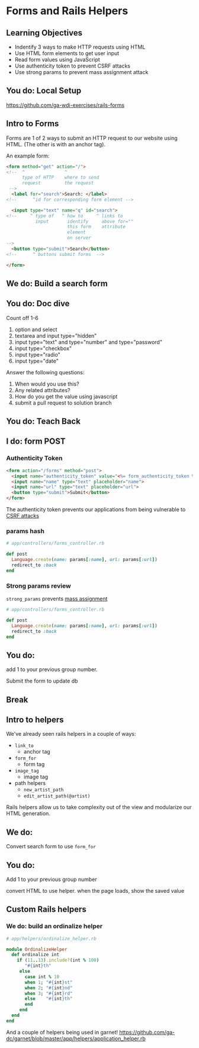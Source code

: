 # Forms and Rails Helpers

## Learning Objectives

- Indentify 3 ways to make HTTP requests using HTML
- Use HTML form elements to get user input
- Read form values using JavaScript
- Use authenticity token to prevent CSRF attacks
- Use strong params to prevent mass assignment attack

## You do: Local Setup

https://github.com/ga-wdi-exercises/rails-forms

## Intro to Forms

Forms are 1 of 2 ways to submit an HTTP request to our website using HTML. (The other is with an anchor tag).

An example form:

```html
<form method="get" action="/">
<!--  ^               ^
      type of HTTP    where to send
      request         the request
 -->
  <label for="search">Search: </label>
<!--      ^id for corresponding form element -->

  <input type="text" name="q" id="search">
<!--     ^ type of   ^ how to     ^ links to
           input       identify     above for=""
                       this form    attribute
                       element
                       on server
-->
  <button type="submit">Search</button>
<!--      ^ buttons submit forms  -->

</form>
```

##  We do: Build a search form

## You do: Doc dive

Count off 1-6

1. option and select
1. textarea and input type="hidden"
1. input type="text" and type="number" and type="password"
1. input type="checkbox"
1. input type="radio"
1. input type="date"

Answer the following questions:

1. When would you use this?
1. Any related attributes?
1. How do you get the value using javascript
1. submit a pull request to solution branch

## You do: Teach Back

## I do: form POST

### Authenticity Token

```html
<form action="/forms" method="post">
  <input name="authenticity_token" value="<%= form_authenticity_token %>" type="hidden">
  <input name="name" type="text" placeholder="name">
  <input name="url" type="text" placeholder="url">
  <button type="submit">Submit</button>
</form>
```

The authenticity token prevents our applications from being vulnerable to [CSRF attacks](https://www.owasp.org/index.php/Cross-Site_Request_Forgery_(CSRF))

### params hash

```rb
# app/controllers/forms_controller.rb

def post
  Language.create(name: params[:name], url: params[:url])
  redirect_to :back
end
```

### Strong params review

`strong_params` prevents [mass assignment](https://en.wikipedia.org/wiki/Mass_assignment_vulnerability)

```rb
# app/controllers/forms_controller.rb

def post
  Language.create(name: params[:name], url: params[:url])
  redirect_to :back
end
```

## You do:

add 1 to your previous group number.

Submit the form to update db

## Break

## Intro to helpers

We've already seen rails helpers in a couple of ways:

- `link_to`
  - anchor tag
- `form_for`
  - form tag
- `image_tag`
  - image tag
- path helpers
  - `new_artist_path`
  - `edit_artist_path(@artist)`

Rails helpers allow us to take complexity out of the view and modularize our
HTML generation.

## We do:

Convert search form to use `form_for`

## You do:

Add 1 to your previous group number

convert HTML to use helper. when the page loads, show the saved value

## Custom Rails helpers

### We do: build an ordinalize helper

```rb
# app/helpers/ordinalize_helper.rb

module OrdinalizeHelper
  def ordinalize int
    if (11..13).include?(int % 100)
       "#{int}th"
     else
       case int % 10
       when 1; "#{int}st"
       when 2; "#{int}nd"
       when 3; "#{int}rd"
       else    "#{int}th"
       end
     end
  end
end
```

And a couple of helpers being used in garnet! https://github.com/ga-dc/garnet/blob/master/app/helpers/application_helper.rb
